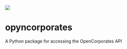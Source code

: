 <img src="https://travis-ci.com/pjryan126/opyncorporates.svg?token=VzzyyiUM2zPeDsfHmFKf&branch=master">

# opyncorporates
A Python package for accessing the OpenCorporates API
